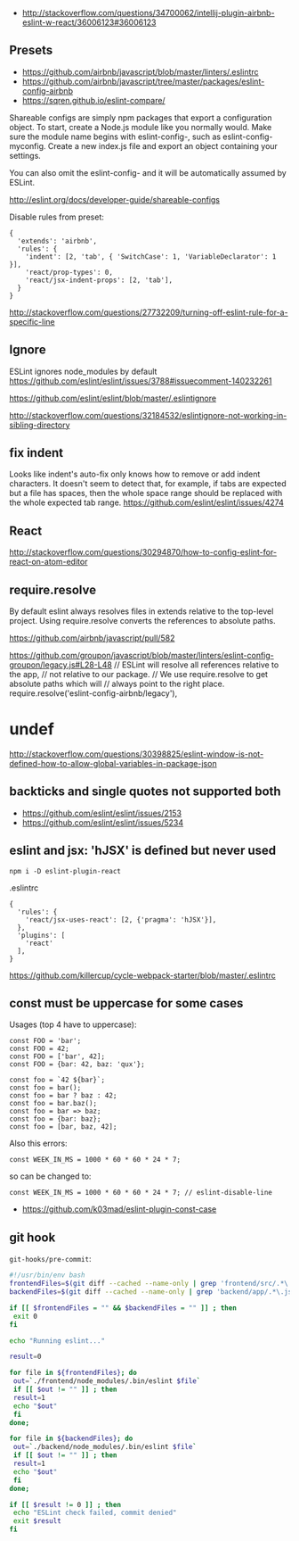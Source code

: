 - http://stackoverflow.com/questions/34700062/intellij-plugin-airbnb-eslint-w-react/36006123#36006123

## Presets

- https://github.com/airbnb/javascript/blob/master/linters/.eslintrc
- https://github.com/airbnb/javascript/tree/master/packages/eslint-config-airbnb
- https://sqren.github.io/eslint-compare/

Shareable configs are simply npm packages that export a configuration object. To start, create a Node.js module like you normally would. Make sure the module name begins with eslint-config-, such as eslint-config-myconfig. Create a new index.js file and export an object containing your settings.

You can also omit the eslint-config- and it will be automatically assumed by ESLint.

http://eslint.org/docs/developer-guide/shareable-configs

Disable rules from preset:

```
{
  'extends': 'airbnb',
  'rules': {
    'indent': [2, 'tab', { 'SwitchCase': 1, 'VariableDeclarator': 1 }],
    'react/prop-types': 0,
    'react/jsx-indent-props': [2, 'tab'],
  }
}
```

http://stackoverflow.com/questions/27732209/turning-off-eslint-rule-for-a-specific-line

## Ignore

ESLint ignores node_modules by default https://github.com/eslint/eslint/issues/3788#issuecomment-140232261

https://github.com/eslint/eslint/blob/master/.eslintignore

http://stackoverflow.com/questions/32184532/eslintignore-not-working-in-sibling-directory

## fix indent

Looks like indent's auto-fix only knows how to remove or add indent characters. It doesn't seem to detect that, for example, if tabs are expected but a file has spaces, then the whole space range should be replaced with the whole expected tab range. https://github.com/eslint/eslint/issues/4274

## React

http://stackoverflow.com/questions/30294870/how-to-config-eslint-for-react-on-atom-editor

## require.resolve

By default eslint always resolves files in extends relative to the top-level project. Using require.resolve converts the references to absolute paths.

https://github.com/airbnb/javascript/pull/582

https://github.com/groupon/javascript/blob/master/linters/eslint-config-groupon/legacy.js#L28-L48
// ESLint will resolve all references relative to the app,
// not relative to our package.
// We use require.resolve to get absolute paths which will
// always point to the right place.
require.resolve('eslint-config-airbnb/legacy'),

# undef

http://stackoverflow.com/questions/30398825/eslint-window-is-not-defined-how-to-allow-global-variables-in-package-json

## backticks and single quotes not supported both

- https://github.com/eslint/eslint/issues/2153
- https://github.com/eslint/eslint/issues/5234

## eslint and jsx: 'hJSX' is defined but never used

`npm i -D eslint-plugin-react`

.eslintrc

```
{
  'rules': {
    'react/jsx-uses-react': [2, {'pragma': 'hJSX'}],
  },
  'plugins': [
    'react'
  ],
}
```

https://github.com/killercup/cycle-webpack-starter/blob/master/.eslintrc

## const must be uppercase for some cases

Usages (top 4 have to uppercase):

```
const FOO = 'bar';
const FOO = 42;
const FOO = ['bar', 42];
const FOO = {bar: 42, baz: 'qux'};

const foo = `42 ${bar}`;
const foo = bar();
const foo = bar ? baz : 42;
const foo = bar.baz();
const foo = bar => baz;
const foo = {bar: baz};
const foo = [bar, baz, 42];
```

Also this errors:

`const WEEK_IN_MS = 1000 * 60 * 60 * 24 * 7;`

so can be changed to:

`const WEEK_IN_MS = 1000 * 60 * 60 * 24 * 7; // eslint-disable-line`

- https://github.com/k03mad/eslint-plugin-const-case

## git hook

`git-hooks/pre-commit`:

```bash
#!/usr/bin/env bash
frontendFiles=$(git diff --cached --name-only | grep 'frontend/src/.*\.js')
backendFiles=$(git diff --cached --name-only | grep 'backend/app/.*\.js')

if [[ $frontendFiles = "" && $backendFiles = "" ]] ; then
 exit 0
fi

echo "Running eslint..."

result=0

for file in ${frontendFiles}; do
 out=`./frontend/node_modules/.bin/eslint $file`
 if [[ $out != "" ]] ; then
 result=1
 echo "$out"
 fi
done;

for file in ${backendFiles}; do
 out=`./backend/node_modules/.bin/eslint $file`
 if [[ $out != "" ]] ; then
 result=1
 echo "$out"
 fi
done;

if [[ $result != 0 ]] ; then
 echo "ESLint check failed, commit denied"
 exit $result
fi
```
